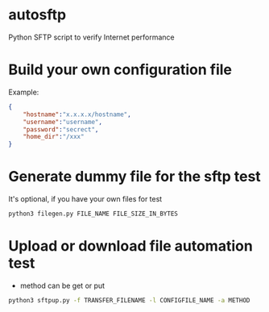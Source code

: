 # autosftp
Python SFTP script to verify Internet performance

# Build your own configuration file
Example:
```json
{
    "hostname":"x.x.x.x/hostname",
    "username":"username",
    "password":"secrect",
    "home_dir":"/xxx"
}
```

# Generate dummy file for the sftp test
It's optional, if you have your own files for test
```bash
python3 filegen.py FILE_NAME FILE_SIZE_IN_BYTES
```

# Upload or download file automation test
* method can be get or put
```bash
python3 sftpup.py -f TRANSFER_FILENAME -l CONFIGFILE_NAME -a METHOD
```
